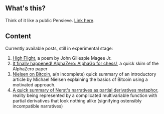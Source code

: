 ## What's this?

Think of it like a public Pensieve. [Link here](https://monastri.github.io/).

## Content

Currently available posts, still in experimental stage:

1. [High Flight](https://github.com/monastri/monastri.github.io/blob/master/high-flight.md), a poem by John Gillespie Magee Jr.
2. [It finally happened! AlphaZero: AlphaGo for chess!](https://github.com/monastri/monastri.github.io/blob/master/alphazero-alphago-for-chess.md), a quick skim of the AlphaZero paper 
3. [Nielsen on Bitcoin](https://github.com/monastri/monastri.github.io/blob/master/nielsen-on-bitcoin.md), a(n incomplete) 
quick summary of an introductory article by Michael Nielsen explaining the basics of Bitcoin using a motivated approach.
4. [A quick summary of Nerst's narratives as partial derivatives metaphor](https://github.com/monastri/monastri.github.io/blob/master/nerst-narratives-as-derivatives.md), 
reality being represented by a complicated multivariable function with partial derivatives that look nothing alike 
(signifying ostensibly incompatible narratives)
